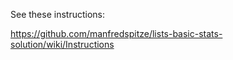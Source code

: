 See these instructions:

https://github.com/manfredspitze/lists-basic-stats-solution/wiki/Instructions
